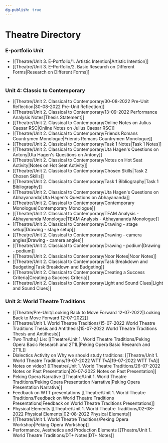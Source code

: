 ```yaml
---
dg-publish: true
---
```

# Theatre Directory

### E-portfolio Unit
- [[Theatre/Unit 3. E-Portfolio/1. Artistic Intention\|Artistic Intention]]
- [[Theatre/Unit 3. E-Portfolio/2. Basic Research on Different Forms\|Research on Different Forms]]
- 

### Unit 4: Classic to Contemporary
- [[Theatre/Unit 2. Classical to Contemporary/30-08-2022 Pre-Unit Reflection\|30-08-2022 Pre-Unit Reflection]]
- [[Theatre/Unit 2. Classical to Contemporary/13-09-2022 Performance Analysis Notes\|Thesis Statement]]
- [[Theatre/Unit 2. Classical to Contemporary/Online Notes on Julius Caesar RSC\|Online Notes on Julius Caesar RSC]]
- [[Theatre/Unit 2. Classical to Contemporary/Friends Romans Countrymen Monologue\|Friends Romans Countrymen Monologue]]
- [[Theatre/Unit 2. Classical to Contemporary/Task 1 Notes\|Task 1 Notes]]
- [[Theatre/Unit 2. Classical to Contemporary/Uta Hagen's Questions on Antony\|Uta Hagen's Questions on Antony]]
- [[Theatre/Unit 2. Classical to Contemporary/Notes on Hot Seat Activity\|Notes on Hot Seat Activity]]
- [[Theatre/Unit 2. Classical to Contemporary/Chosen Skills\|Task 2 Chosen Skills]]
- [[Theatre/Unit 2. Classical to Contemporary/Task 1 Bibliography\|Task 1 Bibliography]]
- [[Theatre/Unit 2. Classical to Contemporary/Uta Hagen's Questions on Abhayananda\|Uta Hagen's Questions on Abhayananda]]
- [[Theatre/Unit 2. Classical to Contemporary/Contemporary Monologue\|Contemporary Monologue]]
- [[Theatre/Unit 2. Classical to Contemporary/TEAM Analysis - Abhayananda Monologue\|TEAM Analysis - Abhayananda Monologue]]
- [[Theatre/Unit 2. Classical to Contemporary/Drawing - stage setup\|Drawing - stage setup]]
- [[Theatre/Unit 2. Classical to Contemporary/Drawing - camera angles\|Drawing - camera angles]]
- [[Theatre/Unit 2. Classical to Contemporary/Drawing - podium\|Drawing - podium]]
- [[Theatre/Unit 2. Classical to Contemporary/Noor Notes\|Noor Notes]]
- [[Theatre/Unit 2. Classical to Contemporary/Task Breakdown and Budgeting\|Task Breakdown and Budgeting]]
- [[Theatre/Unit 2. Classical to Contemporary/Creating a Success Criteria\|Creating a Success Criteria]]
- [[Theatre/Unit 2. Classical to Contemporary/Light and Sound Clues\|Light and Sound Clues]]

### Unit 3: World Theatre Traditions

- [[Theatre/Pre-Unit/Looking Back to Move Forward 12-07-2022\|Looking Back to Move Forward 12-07-2022]]
- [[Theatre/Unit 1. World Theatre Traditions/15-07-2022 World Theatre Traditions Thesis and Antithesis\|15-07-2022 World Theatre Traditions Thesis and Antithesis]]
- Two Truths,1 Lie: [[Theatre/Unit 1. World Theatre Traditions/Peking Opera Basic Research and 2T1L\|Peking Opera Basic Research and 2T1L]]
- Dialectics Activity on Why we should study traditions:  [[Theatre/Unit 1. World Theatre Traditions/19-07-2022 WTT TvA\|19-07-2022 WTT TvA]]
- Notes on video? [[Theatre/Unit 1. World Theatre Traditions/26-07-2022 Notes on Past Presentation\|26-07-2022 Notes on Past Presentation]]
- Peking Opera Narrative [[Theatre/Unit 1. World Theatre Traditions/Peking Opera Presentation Narrative\|Peking Opera Presentation Narrative]]
- Feedback on WTT presentations [[Theatre/Unit 1. World Theatre Traditions/Feedback on World Theatre Traditions Presentations\|Feedback on World Theatre Traditions Presentations]]
- Physical Elements [[Theatre/Unit 1. World Theatre Traditions/02-08-2022 Physical Elements\|02-08-2022 Physical Elements]]
- [[Theatre/Unit 1. World Theatre Traditions/Peking Opera Workshop\|Peking Opera Workshop]]
- Performance, Aesthetics and Production Elements [[Theatre/Unit 1. World Theatre Traditions/DT+ Notes\|DT+ Notes]]

